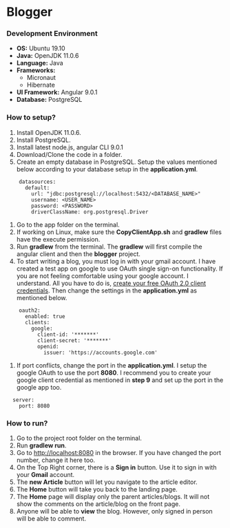 #
# Blogger

### Development Environment

- **OS:** Ubuntu 19.10
- **Java:** OpenJDK 11.0.6
- **Language:** Java
- **Frameworks:**
  - Micronaut
  - Hibernate
- **UI Framework:** Angular 9.0.1
- **Database:** PostgreSQL

### How to setup?

1. Install OpenJDK 11.0.6.
2. Install PostgreSQL.
3. Install latest node.js, angular CLI 9.0.1
4. Download/Clone the code in a folder.
5. Create an empty database in PostgreSQL. Setup the values mentioned below according to your database setup in the **application.yml**.

```
    datasources:
      default:
        url: "jdbc:postgresql://localhost:5432/<DATABASE_NAME>"
        username: <USER_NAME>
        password: <PASSWORD>
        driverClassName: org.postgresql.Driver

```

1. Go to the app folder on the terminal.
2. If working on Linux, make sure the **CopyClientApp.sh** and **gradlew** files have the execute permission.
3. Run **gradlew** from the terminal. The **gradlew** will first compile the angular client and then the **blogger** project.
4. To start writing a blog, you must log in with your gmail account. I have created a test app on google to use OAuth single sign-on functionality. If you are not feeling comfortable using your google account. I understand. All you have to do is, [create your free OAuth 2.0 client credentials](https://support.google.com/cloud/answer/6158849?hl=en). Then change the settings in the **application.yml** as mentioned below.

```
    oauth2:
      enabled: true
      clients:
        google:
          client-id: '*******'
          client-secret: '*******'
          openid:
            issuer: 'https://accounts.google.com'

```

1. If port conflicts, change the port in the **application.yml**. I setup the google OAuth to use the port **8080**. I recommend you to create your google client credential as mentioned in **step 9** and set up the port in the google app too.

```
  server:
    port: 8080

```


### How to run?

1. Go to the project root folder on the terminal.
2. Run **gradlew run**.
3. Go to [http://localhost:8080](http://localhost:8080/) in the browser. If you have changed the port number, change it here too.
4. On the Top Right corner, there is a **Sign in** button. Use it to sign in with your **Gmail** account.
5. The **new Article** button will let you navigate to the article editor.
6. The **Home** button will take you back to the landing page.
7. The **Home** page will display only the parent articles/blogs. It will not show the comments on the article/blog on the front page.
8. Anyone will be able to **view** the blog. However, only signed in person will be able to comment.
